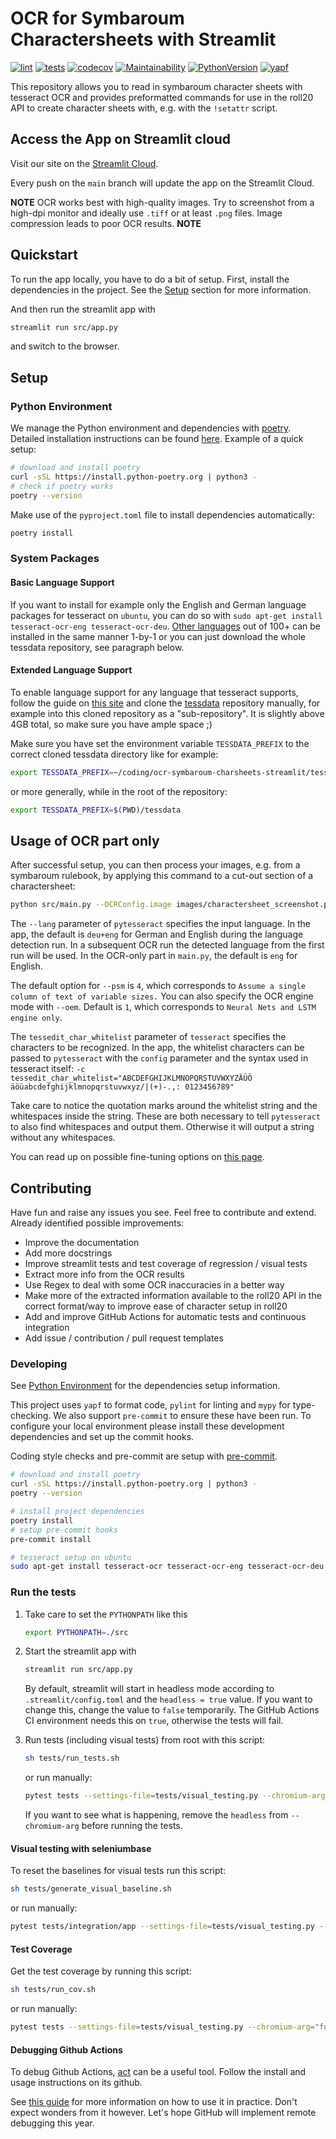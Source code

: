 # OCR for Symbaroum Charactersheets with Streamlit

[![lint](https://github.com/svenstehle/ocr-symbaroum-charsheets-streamlit/actions/workflows/lint.yml/badge.svg)](https://github.com/svenstehle/ocr-symbaroum-charsheets-streamlit/actions/workflows/lint.yml)
[![tests](https://github.com/svenstehle/ocr-symbaroum-charsheets-streamlit/actions/workflows/linting_and_tests.yml/badge.svg)](https://github.com/svenstehle/ocr-symbaroum-charsheets-streamlit/actions/workflows/linting_and_tests.yml)
[![codecov](https://codecov.io/gh/svenstehle/ocr-symbaroum-charsheets-streamlit/branch/main/graph/badge.svg?token=AK24E5TVTI)](https://codecov.io/gh/svenstehle/ocr-symbaroum-charsheets-streamlit)
[![Maintainability](https://api.codeclimate.com/v1/badges/8ecf59f184dc9c87564d/maintainability)](https://codeclimate.com/github/svenstehle/ocr-symbaroum-charsheets-streamlit/maintainability)
[![PythonVersion](https://img.shields.io/badge/python-3.8%20%7C%203.9%20-blue)](https://github.com/svenstehle/ocr-symbaroum-charsheets-streamlit)
[![yapf](https://img.shields.io/badge/code%20style-YAPF-lightgrey)](https://github.com/google/yapf)

This repository allows you to read in symbaroum character sheets with tesseract OCR and provides preformatted commands for use in the roll20 API to create character sheets with, e.g. with the `!setattr` script.

## Access the App on Streamlit cloud

Visit our site on the [Streamlit Cloud](https://share.streamlit.io/svenstehle/ocr-symbaroum-charsheets-streamlit/main/src/app.py).

Every push on the `main` branch will update the app on the Streamlit Cloud.

**NOTE** OCR works best with high-quality images. Try to screenshot from a high-dpi monitor and ideally use `.tiff` or at least `.png` files. Image compression leads to poor OCR results. **NOTE**

## Quickstart

To run the app locally, you have to do a bit of setup.
First, install the dependencies in the project. See the [Setup](#setup) section for more information.

And then run the streamlit app with

```bash
streamlit run src/app.py
```

and switch to the browser.

## Setup

### Python Environment

We manage the Python environment and dependencies with [poetry](https://python-poetry.org/docs/basic-usage/). Detailed installation instructions can be found [here](https://python-poetry.org/docs/master/#installing-with-the-official-installer). Example of a quick setup:

```bash
# download and install poetry
curl -sSL https://install.python-poetry.org | python3 -
# check if poetry works
poetry --version
```

Make use of the `pyproject.toml` file to install dependencies automatically:

```bash
poetry install
```

### System Packages

#### Basic Language Support

If you want to install for example only the English and German language packages for tesseract on `ubuntu`, you can do so with `sudo apt-get install tesseract-ocr-eng tesseract-ocr-deu`. [Other languages](https://tesseract-ocr.github.io/tessdoc/Data-Files-in-different-versions.html) out of 100+ can be installed in the same manner 1-by-1 or you can just download the whole tessdata repository, see paragraph below.

#### Extended Language Support

To enable language support for any language that tesseract supports, follow the guide on [this site](https://pyimagesearch.com/2020/08/03/tesseract-ocr-for-non-english-languages/) and clone the [tessdata](https://github.com/tesseract-ocr/tessdata) repository manually, for example into this cloned repository as a "sub-repository". It is slightly above 4GB total, so make sure you have ample space ;)

Make sure you have set the environment variable `TESSDATA_PREFIX` to the correct cloned tessdata directory like for example:

```bash
export TESSDATA_PREFIX=~/coding/ocr-symbaroum-charsheets-streamlit/tessdata
```

or more generally, while in the root of the repository:

```bash
export TESSDATA_PREFIX=$(PWD)/tessdata
```

## Usage of OCR part only

After successful setup, you can then process your images, e.g. from a symbaroum rulebook, by applying this command to a cut-out section of a charactersheet:

```bash
python src/main.py --OCRConfig.image images/charactersheet_screenshot.png
```

The `--lang` parameter of `pytesseract` specifies the input language. In the app, the default is `deu+eng` for German and English during the language detection run. In a subsequent OCR run the detected language from the first run will be used. In the OCR-only part in `main.py`, the default is `eng` for English.

The default option for `--psm` is `4`, which corresponds to `Assume a single column of text of variable sizes.`
You can also specify the OCR engine mode with `--oem`. Default is `1`, which corresponds to `Neural Nets and LSTM engine only`.

The `tessedit_char_whitelist` parameter of `tesseract` specifies the characters to be recognized. In the app, the whitelist characters can be passed to `pytesseract` with the `config` parameter and the syntax used in tesseract itself: `-c tessedit_char_whitelist="ABCDEFGHIJKLMNOPQRSTUVWXYZÄÜÖ   äöüabcdefghijklmnopqrstuvwxyz/|(+)-.,: 0123456789"`

Take care to notice the quotation marks around the whitelist string and the whitespaces inside the string. These are both necessary to tell `pytesseract` to also find whitespaces and output them. Otherwise it will output a string without any whitespaces.

You can read up on possible fine-tuning options on [this page](https://ai-facets.org/tesseract-ocr-best-practices/).

## Contributing

Have fun and raise any issues you see. Feel free to contribute and extend.
Already identified possible improvements:

- Improve the documentation
- Add more docstrings
- Improve streamlit tests and test coverage of regression / visual tests
- Extract more info from the OCR results
- Use Regex to deal with some OCR inaccuracies in a better way
- Make more of the extracted information available to the roll20 API in the correct format/way to improve ease of character setup in roll20
- Add and improve GitHub Actions for automatic tests and continuous integration
- Add issue / contribution / pull request templates

### Developing

See [Python Environment](#python-environment) for the dependencies setup information.

This project uses `yapf` to format code, `pylint` for linting and `mypy` for type-checking. We also support `pre-commit` to ensure these have been run. To configure your local environment please install these development dependencies and set up the commit hooks.

Coding style checks and pre-commit are setup with [pre-commit](https://pre-commit.com/).

```bash
# download and install poetry
curl -sSL https://install.python-poetry.org | python3 -
poetry --version
```

```bash
# install project dependencies
poetry install
# setup pre-commit hooks
pre-commit install
```

```bash
# tesseract setup on ubuntu
sudo apt-get install tesseract-ocr tesseract-ocr-eng tesseract-ocr-deu
```

### Run the tests

1. Take care to set the `PYTHONPATH` like this

    ```bash
    export PYTHONPATH=./src
    ```

2. Start the streamlit app with

    ```bash
    streamlit run src/app.py
    ```

    By default, streamlit will start in headless mode according to `.streamlit/config.toml` and the `headless = true` value. If you want to change this, change the value to `false` temporarily. The GitHub Actions CI environment needs this on `true`, otherwise the tests will fail.

3. Run tests (including visual tests) from root with this script:

    ```bash
    sh tests/run_tests.sh
    ```

    or run manually:

    ```bash
    pytest tests --settings-file=tests/visual_testing.py --chromium-arg="force-device-scale-factor=1,headless"
    ```

    If you want to see what is happening, remove the `headless` from `--chromium-arg` before running the tests.

#### Visual testing with seleniumbase

To reset the baselines for visual tests run this script:

```bash
sh tests/generate_visual_baseline.sh
```

or run manually:

```bash
pytest tests/integration/app --settings-file=tests/visual_testing.py --chromium-arg="force-device-scale-factor=1,headless" --visual_baseline
```

#### Test Coverage

Get the test coverage by running this script:

```bash
sh tests/run_cov.sh
```

or run manually:

```bash
pytest tests --settings-file=tests/visual_testing.py --chromium-arg="force-device-scale-factor=1,headless" --cov-report term-missing --cov
```

#### Debugging Github Actions

To debug Github Actions, [act](https://github.com/nektos/act) can be a useful tool. Follow the install and usage instructions on its github.

See [this guide](https://mauricius.dev/run-and-debug-github-actions-locally/) for more information on how to use it in practice. Don't expect wonders from it however. Let's hope GitHub will implement remote debugging this year.
